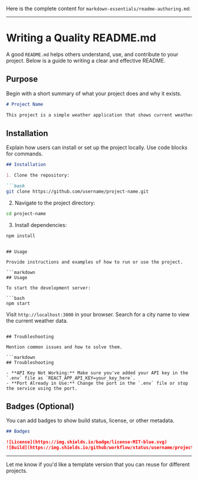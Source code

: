 Here is the complete content for `markdown-essentials/readme-authoring.md`:

---

# Writing a Quality README.md

A good `README.md` helps others understand, use, and contribute to your project. Below is a guide to writing a clear and effective README.

## Purpose

Begin with a short summary of what your project does and why it exists.

```markdown
# Project Name

This project is a simple weather application that shows current weather data using the OpenWeatherMap API. It is designed to demonstrate basic API integration and responsive web design.
```

## Installation

Explain how users can install or set up the project locally. Use code blocks for commands.

````markdown
## Installation

1. Clone the repository:

```bash
git clone https://github.com/username/project-name.git
````

2. Navigate to the project directory:

```bash
cd project-name
```

3. Install dependencies:

```bash
npm install
```

````

## Usage

Provide instructions and examples of how to run or use the project.

```markdown
## Usage

To start the development server:

```bash
npm start
````

Visit `http://localhost:3000` in your browser.
Search for a city name to view the current weather data.

````

## Troubleshooting

Mention common issues and how to solve them.

```markdown
## Troubleshooting

- **API Key Not Working:** Make sure you've added your API key in the `.env` file as `REACT_APP_API_KEY=your_key_here`.
- **Port Already in Use:** Change the port in the `.env` file or stop the service using the port.
````

## Badges (Optional)

You can add badges to show build status, license, or other metadata.

```markdown
## Badges

![License](https://img.shields.io/badge/license-MIT-blue.svg)
![Build](https://img.shields.io/github/workflow/status/username/project-name/CI)
```

---

Let me know if you'd like a template version that you can reuse for different projects.

